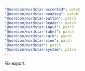 ```yaml
---
"@nordcom/nordstar-accented": patch
"@nordcom/nordstar-heading": patch
"@nordcom/nordstar-button": patch
"@nordcom/nordstar-header": patch
"@nordcom/nordstar-input": patch
"@nordcom/nordstar-label": patch
"@nordcom/nordstar-card": patch
"@nordcom/nordstar-view": patch
"@nordcom/nordstar": patch
"@nordcom/nordstar-system": patch
---
```


Fix export.
